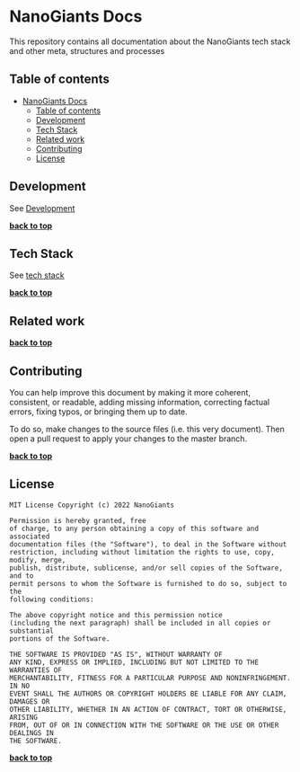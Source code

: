 # NanoGiants Docs 
<!-- section: Introduction -->
<!-- Describe what this document refers to. At what target audience is it aimed? -->

This repository contains all documentation about the NanoGiants tech stack and other meta, structures and processes

## Table of contents
<!-- section: Table of contents -->
<!-- This shows what sections are covered in this document and gives the reader the possibility to jump to a specific section. It is highly recommended to use a TOC. -->
<!-- This has two items called first and second respectively. Remove them and use your own -->
- [NanoGiants Docs](#nanogiants-docs)
  - [Table of contents](#table-of-contents)
  - [Development](#development)
  - [Tech Stack](#tech-stack)
  - [Related work](#related-work)
  - [Contributing](#contributing)
  - [License](#license)

<!-- section: Content -->
<!-- This the actual content. -->

## Development
See [Development](docs/development.md)

**[back to top](#table-of-contents)**

## Tech Stack
See [tech stack](docs/techstack.md)

**[back to top](#table-of-contents)**

## Related work
<!-- section: Related work -->
<!-- This section covers related works, further readings and tools that might be relevant or interesting for the reader. -->

**[back to top](#table-of-contents)**

## Contributing
<!-- section: Contributing -->
<!-- Describe what action one should take in order to contribute. Does a certain styleguide has to be adhered. How can one apply changes (i.e. push vs. pull request)? -->
You can help improve this document by making it more coherent, consistent, or readable, adding missing information, correcting factual errors, fixing typos, or bringing them up to date.

To do so, make changes to the source files (i.e. this very document). Then open a pull request to apply your changes to the master branch.

**[back to top](#table-of-contents)**

## License
<!-- section: License -->
<!-- Describe the license under which your software is published. Note that an unlicensed piece of software is most likely never used. So do not skip tihs part! -->

```
MIT License Copyright (c) 2022 NanoGiants

Permission is hereby granted, free
of charge, to any person obtaining a copy of this software and associated
documentation files (the "Software"), to deal in the Software without
restriction, including without limitation the rights to use, copy, modify, merge,
publish, distribute, sublicense, and/or sell copies of the Software, and to
permit persons to whom the Software is furnished to do so, subject to the
following conditions:

The above copyright notice and this permission notice
(including the next paragraph) shall be included in all copies or substantial
portions of the Software.

THE SOFTWARE IS PROVIDED "AS IS", WITHOUT WARRANTY OF
ANY KIND, EXPRESS OR IMPLIED, INCLUDING BUT NOT LIMITED TO THE WARRANTIES OF
MERCHANTABILITY, FITNESS FOR A PARTICULAR PURPOSE AND NONINFRINGEMENT. IN NO
EVENT SHALL THE AUTHORS OR COPYRIGHT HOLDERS BE LIABLE FOR ANY CLAIM, DAMAGES OR
OTHER LIABILITY, WHETHER IN AN ACTION OF CONTRACT, TORT OR OTHERWISE, ARISING
FROM, OUT OF OR IN CONNECTION WITH THE SOFTWARE OR THE USE OR OTHER DEALINGS IN
THE SOFTWARE.
```

**[back to top](#table-of-contents)**

